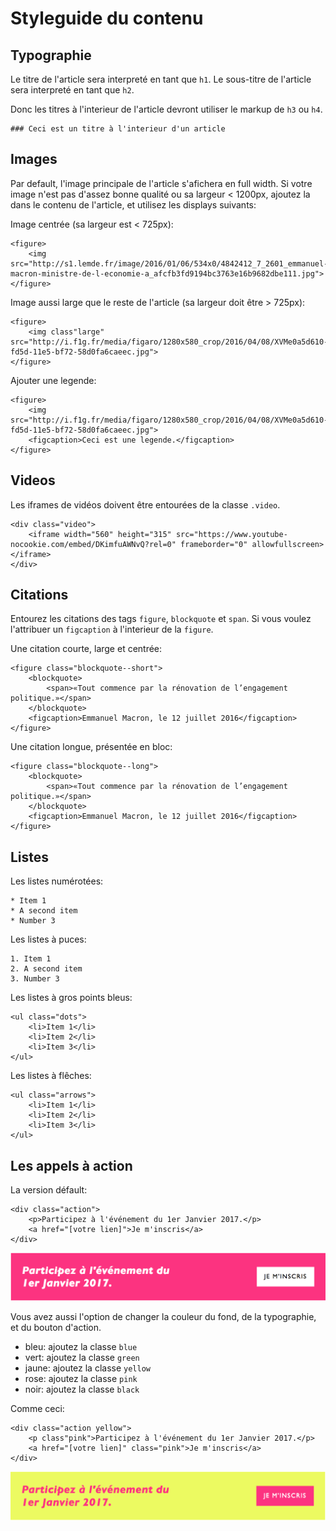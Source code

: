 # Styleguide du contenu

## Typographie
Le titre de l'article sera interpreté en tant que `h1`.
Le sous-titre de l'article sera interpreté en tant que `h2`.

Donc les titres à l'interieur de l'article devront utiliser le markup de `h3` ou `h4`.

```
### Ceci est un titre à l'interieur d'un article
```

## Images

Par default, l'image principale de l'article s'afichera en full width. Si votre image n'est pas
d'assez bonne qualité ou sa largeur < 1200px, ajoutez la dans le contenu de l'article, et utilisez les displays suivants:   

Image centrée (sa largeur est < 725px):
```
<figure>
    <img src="http://s1.lemde.fr/image/2016/01/06/534x0/4842412_7_2601_emmanuel-macron-ministre-de-l-economie-a_afcfb3fd9194bc3763e16b9682dbe111.jpg">
</figure>
```

Image aussi large que le reste de l'article (sa largeur doit être > 725px):
```
<figure>
    <img class"large" src="http://i.f1g.fr/media/figaro/1280x580_crop/2016/04/08/XVMe0a5d610-fd5d-11e5-bf72-58d0fa6caeec.jpg">
</figure>
```

Ajouter une legende:
```
<figure>
    <img src="http://i.f1g.fr/media/figaro/1280x580_crop/2016/04/08/XVMe0a5d610-fd5d-11e5-bf72-58d0fa6caeec.jpg">
    <figcaption>Ceci est une legende.</figcaption>
</figure>
```


## Videos

Les iframes de vidéos doivent être entourées de la classe `.video`.

```
<div class="video">
    <iframe width="560" height="315" src="https://www.youtube-nocookie.com/embed/DKimfuAWNvQ?rel=0" frameborder="0" allowfullscreen></iframe>
</div>
```

## Citations

Entourez les citations des tags `figure`, `blockquote` et `span`.
Si vous voulez l'attribuer un `figcaption` à l'interieur de la `figure`.


Une citation courte, large et centrée:
```
<figure class="blockquote--short">
    <blockquote>
        <span>«Tout commence par la rénovation de l’engagement politique.»</span>
    </blockquote>
    <figcaption>Emmanuel Macron, le 12 juillet 2016</figcaption>
</figure>
```

Une citation longue, présentée en bloc:
```
<figure class="blockquote--long">
    <blockquote>
        <span>«Tout commence par la rénovation de l’engagement politique.»</span>
    </blockquote>
    <figcaption>Emmanuel Macron, le 12 juillet 2016</figcaption>
</figure>
```

## Listes

Les listes numérotées:

```
* Item 1
* A second item
* Number 3
```

Les listes à puces:
```
1. Item 1
2. A second item
3. Number 3
```

Les listes à gros points bleus:

```
<ul class="dots">
    <li>Item 1</li>
    <li>Item 2</li>
    <li>Item 3</li>
</ul>
```

Les listes à flêches:

```
<ul class="arrows">
    <li>Item 1</li>
    <li>Item 2</li>
    <li>Item 3</li>
</ul>
```

## Les appels à action
La version défault:

```
<div class="action">
    <p>Participez à l'événement du 1er Janvier 2017.</p>
    <a href="[votre lien]">Je m'inscris</a>
</div>
```
<img src="assets/CTA-default.png" width="700">

Vous avez aussi l'option de changer la couleur du fond, de la typographie, et du bouton d'action.
- bleu: ajoutez la classe `blue`
- vert: ajoutez la classe `green`
- jaune: ajoutez la classe `yellow`
- rose: ajoutez la classe `pink`
- noir: ajoutez la classe `black`

Comme ceci:

```
<div class="action yellow">
    <p class"pink">Participez à l'événement du 1er Janvier 2017.</p>
    <a href="[votre lien]" class="pink">Je m'inscris</a>
</div>
```
<img src="assets/CTA-custom.png" width="700">
